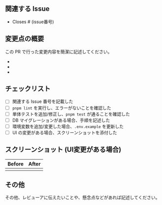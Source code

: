 ## 関連する Issue

- Closes # (issue番号)

## 変更点の概要

この PR で行った変更内容を簡潔に記述してください。

-
-
-

## チェックリスト

- [ ] 関連する Issue 番号を記載した
- [ ] `pnpm lint` を実行し、エラーがないことを確認した
- [ ] 単体テストを追加/修正し、`pnpm test` が通ることを確認した
- [ ] DB マイグレーションがある場合、手順を記述した
- [ ] 環境変数を追加/変更した場合、`.env.example` を更新した
- [ ] UI の変更がある場合、スクリーンショットを添付した

## スクリーンショット (UI変更がある場合)

| Before | After |
| ------ | ----- |
|        |       |

## その他

その他、レビューアに伝えたいことや、懸念点などがあれば記述してください。
